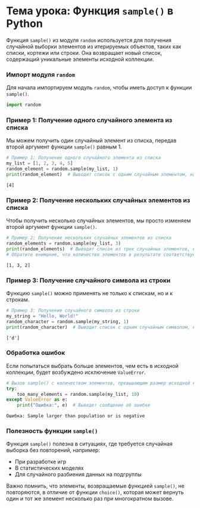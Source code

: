 # Тема урока: Функция `sample()` в Python

Функция `sample()` из модуля `random` используется для получения случайной выборки элементов из итерируемых объектов,
таких как списки, кортежи или строки. Она возвращает новый список, содержащий уникальные элементы исходной коллекции.

### Импорт модуля `random`

Для начала импортируем модуль `random`, чтобы иметь доступ к функции `sample()`.


```python
import random
```

### Пример 1: Получение одного случайного элемента из списка

Мы можем получить один случайный элемент из списка, передав второй аргумент функции `sample()` равным 1.


```python
# Пример 1: Получение одного случайного элемента из списка
my_list = [1, 2, 3, 4, 5]
random_element = random.sample(my_list, 1)
print(random_element)  # Выводит список с одним случайным элементом, например: [2]
```

    [4]
    

### Пример 2: Получение нескольких случайных элементов из списка

Чтобы получить несколько случайных элементов, мы просто изменяем второй аргумент функции `sample()`.


```python
# Пример 2: Получение нескольких случайных элементов из списка
random_elements = random.sample(my_list, 3)
print(random_elements)  # Выводит список из трех случайных элементов, например: [4, 1, 5]
# Обратите внимание, что количество элементов в результате соответствует второму аргументу функции sample().
```

    [1, 3, 2]
    

### Пример 3: Получение случайного символа из строки

Функцию `sample()` можно применять не только к спискам, но и к строкам.


```python
# Пример 3: Получение случайного символа из строки
my_string = "Hello, World!"
random_character = random.sample(my_string, 1)
print(random_character)  # Выводит список с одним случайным символом, например: ['e']
```

    ['d']
    

### Обработка ошибок

Если попытаться выбрать больше элементов, чем есть в исходной коллекции, будет возбуждено исключение `ValueError`.


```python
# Вызов sample() с количеством элементов, превышающим размер исходной коллекции, приведет к ValueError.
try:
    too_many_elements = random.sample(my_list, 10)
except ValueError as e:
    print("Ошибка:", e)  # Выведет сообщение об ошибке
```

    Ошибка: Sample larger than population or is negative
    

### Полезность функции `sample()`

Функция `sample()` полезна в ситуациях, где требуется случайная выборка без повторений, например:
- При разработке игр
- В статистических моделях
- Для случайного разбиения данных на подгруппы

Важно помнить, что элементы, возвращаемые функцией `sample()`, не повторяются, в отличие от функции `choice()`, которая может вернуть один и тот же элемент несколько раз при многократном вызове.
